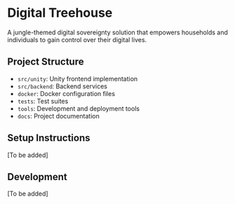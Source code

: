 # Digital Treehouse

A jungle-themed digital sovereignty solution that empowers households and individuals to gain control over their digital lives.

## Project Structure
- `src/unity`: Unity frontend implementation
- `src/backend`: Backend services
- `docker`: Docker configuration files
- `tests`: Test suites
- `tools`: Development and deployment tools
- `docs`: Project documentation

## Setup Instructions
[To be added]

## Development
[To be added]
